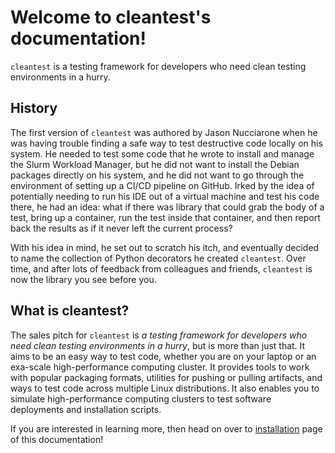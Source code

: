 # Welcome to cleantest's documentation!

`cleantest` is a testing framework for developers who need clean testing environments in a hurry.

## History

The first version of `cleantest` was authored by Jason Nucciarone when he was having trouble finding a safe way to 
test destructive code locally on his system. He needed to test some code that he wrote to install and manage 
the Slurm Workload Manager, but he did not want to install the Debian packages directly on his system, and he did not 
want to go through the environment of setting up a CI/CD pipeline on GitHub. Irked by the idea of potentially needing 
to run his IDE out of a virtual machine and test his code there, he had an idea: what if there was library that could 
grab the body of a test, bring up a container, run the test inside that container, and then report back the results as 
if it never left the current process?

With his idea in mind, he set out to scratch his itch, and eventually decided to name the collection of Python 
decorators he created `cleantest`. Over time, and after lots of feedback from colleagues and friends, `cleantest` is 
now the library you see before you.

## What is cleantest?

The sales pitch for `cleantest` is _a testing framework for developers who need clean testing environments in a hurry_,
but is more than just that. It aims to be an easy way to test code, whether you are on your laptop or an
exa-scale high-performance computing cluster. It provides tools to work with popular packaging formats, utilities 
for pushing or pulling artifacts, and ways to test code across multiple Linux distributions. It also enables you to 
simulate high-performance computing clusters to test software deployments and installation scripts.

If you are interested in learning more, then head on over to [installation](user-guide/installation.md) page of this 
documentation!
